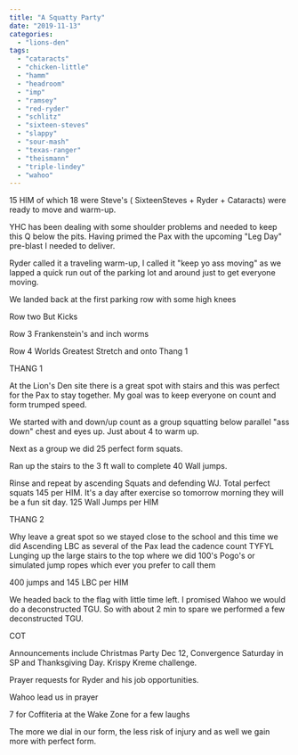 ```yaml
---
title: "A Squatty Party"
date: "2019-11-13"
categories: 
  - "lions-den"
tags: 
  - "cataracts"
  - "chicken-little"
  - "hamm"
  - "headroom"
  - "imp"
  - "ramsey"
  - "red-ryder"
  - "schlitz"
  - "sixteen-steves"
  - "slappy"
  - "sour-mash"
  - "texas-ranger"
  - "theismann"
  - "triple-lindey"
  - "wahoo"
---
```


15 HIM of which 18 were Steve's ( SixteenSteves + Ryder + Cataracts) were ready to move and warm-up.

YHC has been dealing with some shoulder problems and needed to keep this Q below the pits. Having primed the Pax with the upcoming "Leg Day" pre-blast I needed to deliver.

Ryder called it a traveling warm-up, I called it "keep yo ass moving" as we lapped a quick run out of the parking lot and around just to get everyone moving.

We landed back at the first parking row with some high knees

Row two But Kicks

Row 3 Frankenstein's and inch worms

Row 4 Worlds Greatest Stretch and onto Thang 1

THANG 1

At the Lion's Den site there is a great spot with stairs and this was perfect for the Pax to stay together. My goal was to keep everyone on count and form trumped speed.

We started with and down/up count as a group squatting below parallel "ass down" chest and eyes up. Just about 4 to warm up.

Next as a group we did 25 perfect form squats.

Ran up the stairs to the 3 ft wall to complete 40 Wall jumps.

Rinse and repeat by ascending Squats and defending WJ. Total perfect squats 145 per HIM. It's a day after exercise so tomorrow morning they will be a fun sit day. 125 Wall Jumps per HIM

THANG 2

Why leave a great spot so we stayed close to the school and this time we did Ascending LBC as several of the Pax lead the cadence count TYFYL Lunging up the large stairs to the top where we did 100's Pogo's or simulated jump ropes which ever you prefer to call them

400 jumps and 145 LBC per HIM

We headed back to the flag with little time left. I promised Wahoo we would do a deconstructed TGU. So with about 2 min to spare we performed a few deconstructed TGU.

COT

Announcements include Christmas Party Dec 12, Convergence Saturday in SP and Thanksgiving Day. Krispy Kreme challenge.

Prayer requests for Ryder and his job opportunities.

Wahoo lead us in prayer

7 for Coffiteria at the Wake Zone for a few laughs

The more we dial in our form, the less risk of injury and as well we gain more with perfect form.
